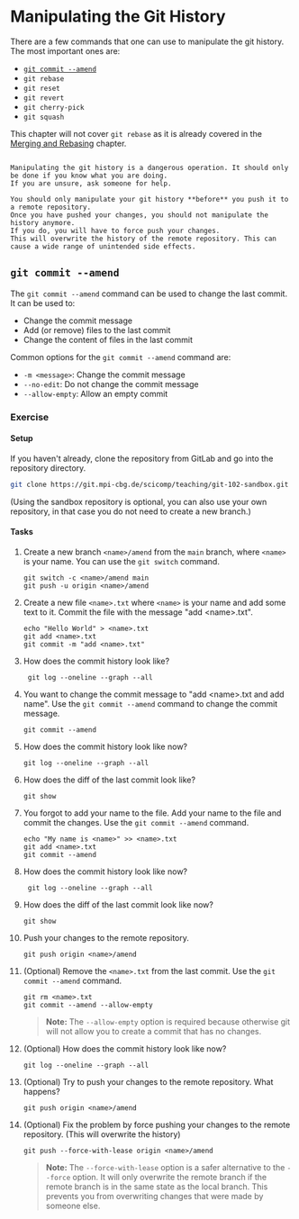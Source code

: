 # Manipulating the Git History

There are a few commands that one can use to manipulate the git history. The most important ones are:

* [`git commit --amend`](#git-commit---amend)
* `git rebase`
* `git reset`
* `git revert`
* `git cherry-pick`
* `git squash`

This chapter will not cover `git rebase` as it is already covered in
the [Merging and Rebasing](../01-commands/02-merging-and-rebasing.md) chapter.

```admonish danger

Manipulating the git history is a dangerous operation. It should only be done if you know what you are doing. 
If you are unsure, ask someone for help.

You should only manipulate your git history **before** you push it to a remote repository. 
Once you have pushed your changes, you should not manipulate the history anymore. 
If you do, you will have to force push your changes. 
This will overwrite the history of the remote repository. This can cause a wide range of unintended side effects.

```

## `git commit --amend`

The `git commit --amend` command can be used to change the last commit. It can be used to:

* Change the commit message
* Add (or remove) files to the last commit
* Change the content of files in the last commit

Common options for the `git commit --amend` command are:
* `-m <message>`: Change the commit message
* `--no-edit`: Do not change the commit message
* `--allow-empty`: Allow an empty commit

### Exercise

#### Setup

If you haven't already, clone the repository from GitLab and go into the repository directory.

```bash
git clone https://git.mpi-cbg.de/scicomp/teaching/git-102-sandbox.git
```

(Using the sandbox repository is optional, you can also use your own repository, in that case you do not need to create
a new branch.)

#### Tasks

1. Create a new branch `<name>/amend` from the `main` branch, where `<name>` is your name. You can use the `git switch`
   command.

   ```bash,reveal
   git switch -c <name>/amend main
   git push -u origin <name>/amend
   ```

2. Create a new file `<name>.txt` where `<name>` is your name and add some text to it. Commit the file with the
   message "add &lt;name>.txt".

   ```bash,reveal
   echo "Hello World" > <name>.txt
   git add <name>.txt
   git commit -m "add <name>.txt"
   ```

3. How does the commit history look like?

   ```bash,reveal
    git log --oneline --graph --all
    ```

4. You want to change the commit message to "add &lt;name>.txt and add name". Use the `git commit --amend` command to
   change the commit message.

   ```bash,reveal
   git commit --amend
   ```

5. How does the commit history look like now?

   ```bash,reveal
   git log --oneline --graph --all
   ```

6. How does the diff of the last commit look like?

   ```bash,reveal
   git show
   ```

7. You forgot to add your name to the file. Add your name to the file and commit the changes. Use
   the `git commit --amend` command.

   ```bash,reveal
   echo "My name is <name>" >> <name>.txt
   git add <name>.txt
   git commit --amend
   ```

8. How does the commit history look like now?

   ```bash,reveal
    git log --oneline --graph --all
    ```

9. How does the diff of the last commit look like now?

   ```bash,reveal
   git show
   ```

10. Push your changes to the remote repository.

     ```bash,reveal
     git push origin <name>/amend
     ```

11. (Optional) Remove the `<name>.txt` from the last commit. Use the `git commit --amend` command.

    ```bash,reveal
    git rm <name>.txt
    git commit --amend --allow-empty
    ```

    > **Note:** The `--allow-empty` option is required because otherwise git will not allow you to create a commit that
    has no changes.

12. (Optional) How does the commit history look like now?

    ```bash,reveal
    git log --oneline --graph --all
    ```

13. (Optional) Try to push your changes to the remote repository. What happens?

    ```bash,reveal
    git push origin <name>/amend
    ```

14. (Optional) Fix the problem by force pushing your changes to the remote repository. (This will overwrite the history)

    ```bash,reveal
    git push --force-with-lease origin <name>/amend
    ```

    > **Note:** The `--force-with-lease` option is a safer alternative to the `--force` option. It will only overwrite
    the remote branch if the remote branch is in the same state as the local branch. This prevents you from overwriting
    changes that were made by someone else.
